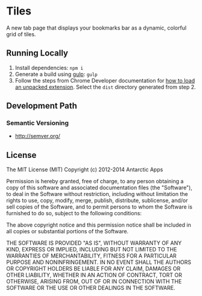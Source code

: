 Tiles
=====
A new tab page that displays your bookmarks bar as a dynamic, colorful grid of tiles.

Running Locally
---------------

1. Install dependencies: `npm i`
2. Generate a build using [gulp](http://gulpjs.com/): `gulp`
3. Follow the steps from Chrome Developer documentation for [how to load an unpacked extension](https://developer.chrome.com/extensions/getstarted#unpacked). Select the `dist` directory generated from step 2.

Development Path
----------------

### Semantic Versioning
 - http://semver.org/

License
-------
The MIT License (MIT)
Copyright (c) 2012-2014 Antarctic Apps

Permission is hereby granted, free of charge, to any person obtaining a copy of this software and associated documentation files (the "Software"), to deal in the Software without restriction, including without limitation the rights to use, copy, modify, merge, publish, distribute, sublicense, and/or sell copies of the Software, and to permit persons to whom the Software is furnished to do so, subject to the following conditions:

The above copyright notice and this permission notice shall be included in all copies or substantial portions of the Software.

THE SOFTWARE IS PROVIDED "AS IS", WITHOUT WARRANTY OF ANY KIND, EXPRESS OR IMPLIED, INCLUDING BUT NOT LIMITED TO THE WARRANTIES OF MERCHANTABILITY, FITNESS FOR A PARTICULAR PURPOSE AND NONINFRINGEMENT. IN NO EVENT SHALL THE AUTHORS OR COPYRIGHT HOLDERS BE LIABLE FOR ANY CLAIM, DAMAGES OR OTHER LIABILITY, WHETHER IN AN ACTION OF CONTRACT, TORT OR OTHERWISE, ARISING FROM, OUT OF OR IN CONNECTION WITH THE SOFTWARE OR THE USE OR OTHER DEALINGS IN THE SOFTWARE.
